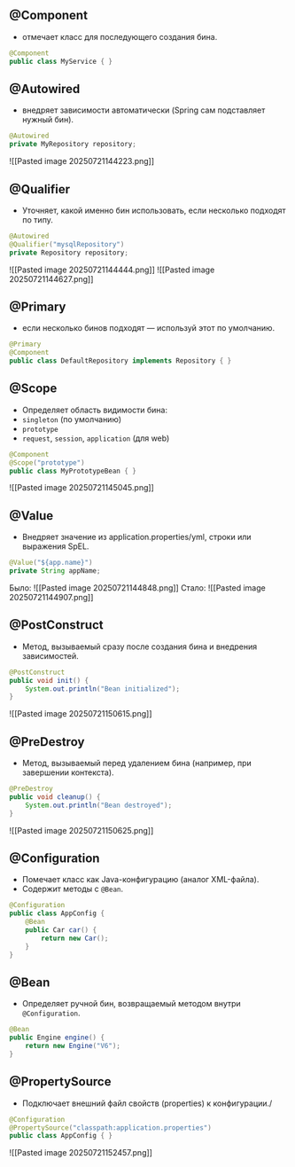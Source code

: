 ## @Component 
- отмечает класс для последующего создания бина.
```java
@Component
public class MyService { }
```
## @Autowired 
- внедряет зависимости автоматически (Spring сам подставляет нужный бин).
```java
@Autowired
private MyRepository repository;
```
![[Pasted image 20250721144223.png]]
## @Qualifier 
- Уточняет, какой именно бин использовать, если несколько подходят по типу.
```java
@Autowired
@Qualifier("mysqlRepository")
private Repository repository;
```
![[Pasted image 20250721144444.png]]
![[Pasted image 20250721144627.png]]
## @Primary 
- если несколько бинов подходят — используй этот по умолчанию.
```java
@Primary
@Component
public class DefaultRepository implements Repository { }
```
## @Scope 
- Определяет область видимости бина:
- `singleton` (по умолчанию)
- `prototype`
- `request`, `session`, `application` (для web)
```java
@Component
@Scope("prototype")
public class MyPrototypeBean { }
```
![[Pasted image 20250721145045.png]]
## @Value 
- Внедряет значение из application.properties/yml, строки или выражения SpEL.
```java
@Value("${app.name}")
private String appName;
```
Было: ![[Pasted image 20250721144848.png]]
Стало: ![[Pasted image 20250721144907.png]]
## @PostConstruct 
- Метод, вызываемый сразу после создания бина и внедрения зависимостей.
```java
@PostConstruct
public void init() {
    System.out.println("Bean initialized");
}
```
![[Pasted image 20250721150615.png]]
## @PreDestroy 
- Метод, вызываемый перед удалением бина (например, при завершении контекста).
```java
@PreDestroy
public void cleanup() {
    System.out.println("Bean destroyed");
}
```
![[Pasted image 20250721150625.png]]
## @Configuration 
- Помечает класс как Java-конфигурацию (аналог XML-файла).
- Содержит методы с `@Bean`.
```java
@Configuration
public class AppConfig {
    @Bean
    public Car car() {
        return new Car();
    }
}
```
## @Bean 
- Определяет ручной бин, возвращаемый методом внутри `@Configuration`.
```java
@Bean
public Engine engine() {
    return new Engine("V6");
}
```
## @PropertySource 
- Подключает внешний файл свойств (properties) к конфигурации./
```java
@Configuration
@PropertySource("classpath:application.properties")
public class AppConfig { }
```
![[Pasted image 20250721152457.png]]
